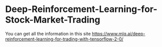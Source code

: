 # Deep-Reinforcement-Learning-for-Stock-Market-Trading
You can get all the information in this site
https://www.mlq.ai/deep-reinforcement-learning-for-trading-with-tensorflow-2-0/
